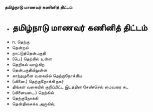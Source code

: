 **தமிழ்நாடு மாணவர் கணினித் திட்டம்**
- # தமிழ்நாடு மாணவர் கணினித் திட்டம்
- n. தெற்கு
- தென்றல்
- நாட்டுத்தென்பகுதி
- (பெ.) தெற்கில் உள்ள
- தெறிகல் வாழ்கிற
- தென்பகுதியிலுள்ள
- காந்தமுனை வகையில் தெற்குநோக்கிய
- (வினை.) தெற்குநோக்கி நகர்
- திங்கள் வகையில் குறிப்பிட்ட இடத்தின் சேண்செல்  மைவரை கட
- (வினையடை.) தெற்கில்
- தெற்குநோக்கி
- தென்திசைக்க அருகில்.

